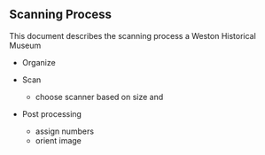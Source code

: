 ## Scanning Process

This document describes the scanning process a Weston Historical Museum


- Organize 

- Scan 

    - choose scanner based on size and 

- Post processing

    - assign numbers
    - orient image